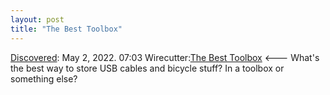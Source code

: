 ```yaml
---
layout: post
title: "The Best Toolbox"
---
```

[Discovered](http://rolandtanglao.com/2020/07/29/p1-blogthis-checkvist-list-links-to-blog/): May 2, 2022. 07:03 Wirecutter:[The Best Toolbox](https://www.nytimes.com/wirecutter/reviews/best-toolbox/) <--- What's the best way to store USB cables and bicycle stuff? In a toolbox or something else?
